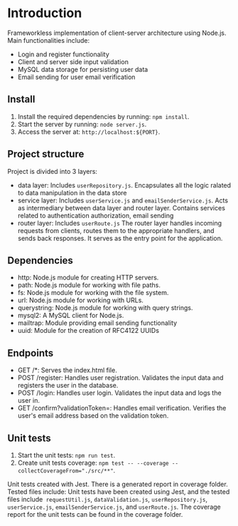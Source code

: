 # Introduction

Frameworkless implementation of client-server architecture using Node.js.
Main functionalities include:

- Login and register functionality
- Client and server side input validation
- MySQL data storage for persisting user data
- Email sending for user email verification

## Install

1. Install the required dependencies by running: `npm install`.
2. Start the server by running: `node server.js`.
3. Access the server at: `http://localhost:${PORT}`.

## Project structure

Project is divided into 3 layers:

- data layer: Includes `userRepository.js`. Encapsulates all the logic ralated to data manipulation in the data store
- service layer: Includes `userService.js` and  `emailSenderService.js`. Acts as intermediary between data layer and router layer. Contains services related to authentication authorization, email sending
- router layer: Includes `userRoute.js` The router layer handles incoming requests from clients, routes them to the appropriate handlers, and sends back responses. It serves as the entry point for the application.

## Dependencies

- http: Node.js module for creating HTTP servers.
- path: Node.js module for working with file paths.
- fs: Node.js module for working with the file system.
- url: Node.js module for working with URLs.
- querystring: Node.js module for working with query strings.
- mysql2: A MySQL client for Node.js.
- mailtrap: Module providing email sending functionality
- uuid: Module for the creation of RFC4122 UUIDs

## Endpoints

- GET /\*: Serves the index.html file.
- POST /register: Handles user registration. Validates the input data and registers the user in the database.
- POST /login: Handles user login. Validates the input data and logs the user in.
- GET /confirm?validationToken=: Handles email verification. Verifies the user's email address based on the validation token.

## Unit tests
1. Start the unit tests: `npm run test`.
1. Create unit tests coverage: `npm test -- --coverage --collectCoverageFrom="./src/**"`.

Unit tests created with Jest. There is a generated report in coverage folder. Tested files include:
Unit tests have been created using Jest, and the tested files include` requestUtil.js`, `dataValidation.js`, `userRepository.js`, `userService.js`, `emailSenderService.js`, and `userRoute.js`. The coverage report for the unit tests can be found in the coverage folder.
